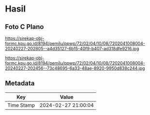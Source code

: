 # Hasil

## Foto C Plano

https://sirekap-obj-formc.kpu.go.id/8194/pemilu/ppwp/72/02/04/10/08/7202041008004-20240227-202805--a4d35127-6b15-40f9-b407-ad318dfe9216.jpg

https://sirekap-obj-formc.kpu.go.id/8194/pemilu/ppwp/72/02/04/10/08/7202041008004-20240227-202456--73c48695-6a33-48ae-8920-9950d838c244.jpg


## Metadata

| Key        | Value               |
| ---------- | ------------------- |
| Time Stamp | 2024-02-27 21:00:04 |



